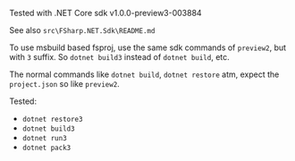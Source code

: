 
Tested with .NET Core sdk v1.0.0-preview3-003884

See also `src\FSharp.NET.Sdk\README.md`

To use msbuild based fsproj, use the same sdk commands of `preview2`, but with `3` suffix.
So `dotnet build3` instead of `dotnet build`, etc.

The normal commands like `dotnet build`, `dotnet restore` atm, expect the `project.json` so 
like `preview2`.

Tested:

- `dotnet restore3`
- `dotnet build3`
- `dotnet run3`
- `dotnet pack3`

